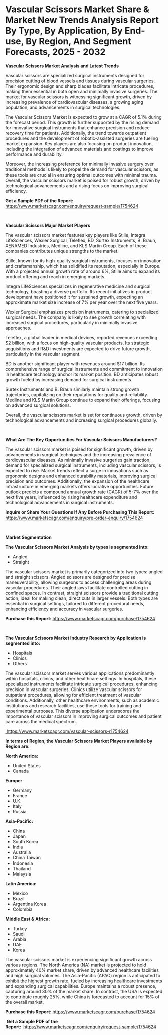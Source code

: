 <p><h1>Vascular Scissors Market Share & Market New Trends Analysis Report By Type, By Application, By End-use, By Region, And Segment Forecasts, 2025 - 2032</h1></p><p><strong>Vascular Scissors Market Analysis and Latest Trends</strong></p>
<p><p>Vascular scissors are specialized surgical instruments designed for precision cutting of blood vessels and tissues during vascular surgeries. Their ergonomic design and sharp blades facilitate intricate procedures, making them essential in both open and minimally invasive surgeries. The market for vascular scissors is witnessing significant growth, driven by increasing prevalence of cardiovascular diseases, a growing aging population, and advancements in surgical technologies.</p><p>The Vascular Scissors Market is expected to grow at a CAGR of 5.1% during the forecast period. This growth is further supported by the rising demand for innovative surgical instruments that enhance precision and reduce recovery time for patients. Additionally, the trend towards outpatient procedures and the development of robotic-assisted surgeries are fueling market expansion. Key players are also focusing on product innovation, including the integration of advanced materials and coatings to improve performance and durability.</p><p>Moreover, the increasing preference for minimally invasive surgery over traditional methods is likely to propel the demand for vascular scissors, as these tools are crucial in ensuring optimal outcomes with minimal trauma. Overall, the vascular scissors market is poised for robust growth, driven by technological advancements and a rising focus on improving surgical efficiency.</p></p>
<p><strong>Get a Sample PDF of the Report:&nbsp;</strong> <a href="https://www.marketscagr.com/enquiry/request-sample/1754624?utm_campaign=2194&utm_medium=2&utm_source=Github&utm_content=ia&utm_term=13042025&utm_id=vascular-scissors">https://www.marketscagr.com/enquiry/request-sample/1754624</a></p>
<p>&nbsp;</p>
<p><strong>Vascular Scissors Major Market Players</strong></p>
<p><p>The vascular scissors market features key players like Stille, Integra LifeSciences, Wexler Surgical, Teleflex, BD, Surtex Instruments, B. Braun, XENAMED Industries, Medline, and KLS Martin Group. Each of these companies contributes unique strengths to the market.</p><p>Stille, known for its high-quality surgical instruments, focuses on innovation and craftsmanship, which has solidified its reputation, especially in Europe. With a projected annual growth rate of around 6%, Stille aims to expand its product offering and reach in emerging markets.</p><p>Integra LifeSciences specializes in regenerative medicine and surgical technology, boasting a diverse portfolio. Its recent initiatives in product development have positioned it for sustained growth, expecting an approximate market size increase of 7% per year over the next five years.</p><p>Wexler Surgical emphasizes precision instruments, catering to specialized surgical needs. The company is likely to see growth correlating with increased surgical procedures, particularly in minimally invasive approaches.</p><p>Teleflex, a global leader in medical devices, reported revenues exceeding $2 billion, with a focus on high-quality vascular products. Its strategic acquisitions and R&D investments are expected to drive future growth, particularly in the vascular segment.</p><p>BD is another significant player with revenues around $17 billion. Its comprehensive range of surgical instruments and commitment to innovation in healthcare technology anchor its market position. BD anticipates robust growth fueled by increasing demand for surgical instruments.</p><p>Surtex Instruments and B. Braun similarly maintain strong growth trajectories, capitalizing on their reputations for quality and reliability. Medline and KLS Martin Group continue to expand their offerings, focusing on advanced surgical solutions.</p><p>Overall, the vascular scissors market is set for continuous growth, driven by technological advancements and increasing surgical procedures globally.</p></p>
<p>&nbsp;</p>
<p><strong>What Are The Key Opportunities For Vascular Scissors Manufacturers?</strong></p>
<p><p>The vascular scissors market is poised for significant growth, driven by advancements in surgical techniques and the increasing prevalence of cardiovascular diseases. As minimally invasive surgeries gain traction, demand for specialized surgical instruments, including vascular scissors, is expected to rise. Market trends reflect a surge in innovations such as ergonomic designs and enhanced durability materials, improving surgical precision and outcomes. Additionally, the expansion of the healthcare infrastructure in emerging markets offers lucrative opportunities. Future outlook predicts a compound annual growth rate (CAGR) of 5-7% over the next five years, influenced by rising healthcare expenditure and technological advancements in surgical instruments.</p></p>
<p><strong>Inquire or Share Your Questions If Any Before Purchasing This Report:</strong> <a href="https://www.marketscagr.com/enquiry/pre-order-enquiry/1754624?utm_campaign=2194&utm_medium=2&utm_source=Github&utm_content=ia&utm_term=13042025&utm_id=vascular-scissors">https://www.marketscagr.com/enquiry/pre-order-enquiry/1754624</a></p>
<p>&nbsp;</p>
<p><strong>Market Segmentation</strong></p>
<p><strong>The Vascular Scissors Market Analysis by types is segmented into:</strong></p>
<p><ul><li>Angled</li><li>Straight</li></ul></p>
<p><p>The vascular scissors market is primarily categorized into two types: angled and straight scissors. Angled scissors are designed for precise maneuverability, allowing surgeons to access challenging areas during vascular procedures. Their angled jaws facilitate controlled cutting in confined spaces. In contrast, straight scissors provide a traditional cutting action, ideal for making clean, direct cuts in larger vessels. Both types are essential in surgical settings, tailored to different procedural needs, enhancing efficiency and accuracy in vascular surgeries.</p></p>
<p><strong>Purchase this Report:&nbsp;</strong><a href="https://www.marketscagr.com/purchase/1754624?utm_campaign=2194&utm_medium=2&utm_source=Github&utm_content=ia&utm_term=13042025&utm_id=vascular-scissors">https://www.marketscagr.com/purchase/1754624</a></p>
<p>&nbsp;</p>
<p><strong>The Vascular Scissors Market Industry Research by Application is segmented into:</strong></p>
<p><ul><li>Hospitals</li><li>Clinics</li><li>Others</li></ul></p>
<p><p>The vascular scissors market serves various applications predominantly within hospitals, clinics, and other healthcare settings. In hospitals, these specialized instruments facilitate intricate surgical procedures, enhancing precision in vascular surgeries. Clinics utilize vascular scissors for outpatient procedures, allowing for efficient treatment of vascular conditions. Additionally, other healthcare environments, such as academic institutions and research facilities, use these tools for training and experimental purposes. This diverse application underscores the importance of vascular scissors in improving surgical outcomes and patient care across the medical spectrum.</p></p>
<p><a href="https://www.marketscagr.com/vascular-scissors-r1754624?utm_campaign=2194&utm_medium=2&utm_source=Github&utm_content=ia&utm_term=13042025&utm_id=vascular-scissors">&nbsp;https://www.marketscagr.com/vascular-scissors-r1754624</a></p>
<p><strong>In terms of Region, the Vascular Scissors Market Players available by Region are:</strong></p>
<p>
    <p> <strong> North America: </strong>
        <ul>
            <li>United States</li>
            <li>Canada</li>
        </ul>
        </p> 
    <p> <strong> Europe: </strong>
        <ul>
            <li>Germany</li>
            <li>France</li>
            <li>U.K.</li>
            <li>Italy</li>
            <li>Russia</li>
        </ul>
        </p> 
    <p> <strong> Asia-Pacific: </strong>
        <ul>
            <li>China</li>
            <li>Japan</li>
            <li>South Korea</li>
            <li>India</li>
            <li>Australia</li>
            <li>China Taiwan</li>
            <li>Indonesia</li>
            <li>Thailand</li>
            <li>Malaysia</li>
        </ul>
        </p> 
    <p> <strong> Latin America: </strong>
        <ul>
            <li>Mexico</li>
            <li>Brazil</li>
            <li>Argentina Korea</li>
            <li>Colombia</li>
        </ul>
        </p> 
    <p> <strong> Middle East & Africa: </strong>
        <ul>
            <li>Turkey</li>
            <li>Saudi</li>
            <li>Arabia</li>
            <li>UAE</li>
            <li>Korea</li>
        </ul>
    </p>
    </p>
<p><p>The vascular scissors market is experiencing significant growth across various regions. The North America (NA) market is projected to hold approximately 40% market share, driven by advanced healthcare facilities and high surgical volumes. The Asia-Pacific (APAC) region is anticipated to exhibit the highest growth rate, fueled by increasing healthcare investments and expanding surgical capabilities. Europe maintains a robust presence, capturing around 30% of the market share. In contrast, the USA is expected to contribute roughly 25%, while China is forecasted to account for 15% of the overall market.</p></p>
<p><strong>Purchase this Report: </strong><a href="https://www.marketscagr.com/purchase/1754624?utm_campaign=2194&utm_medium=2&utm_source=Github&utm_content=ia&utm_term=13042025&utm_id=vascular-scissors">https://www.marketscagr.com/purchase/1754624</a></p>
<p>&nbsp;<strong>Get a Sample PDF of the Report:&nbsp;&nbsp;</strong><a href="https://www.marketscagr.com/enquiry/request-sample/1754624?utm_campaign=2194&utm_medium=2&utm_source=Github&utm_content=ia&utm_term=13042025&utm_id=vascular-scissors">https://www.marketscagr.com/enquiry/request-sample/1754624</a></p>
<p><strong></strong></p>
<p><p></p><p></p><p></p></p>